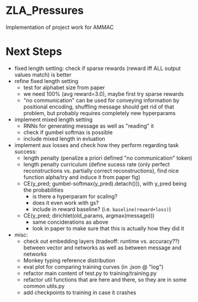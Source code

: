 # ZLA_Pressures
Implementation of project work for AMMAC

# Next Steps
- fixed length setting: check if sparse rewards (reward iff ALL output values match) is better
- refine fixed length setting
	- test for alphabet size from paper
	- we need 100% (avg reward=3.0), maybe first try sparse rewards
	- "no communication" can be used for conveying information by positional encoding, shuffling message should get rid of that problem, but probably requires completely new hyperparams
- implement mixed length setting
	- RNNs for generating message as well as "reading" it
	- check if gumbel softmax is possible
	- include mixed length in evluation
- implement aux losses and check how they perform regarding task success:
	- length penalty (penalize a priori defined "no communication" token)
	- length penalty curriculum (define sucess rate (only perfect reconstructions vs. partially correct reconstructions), find nice function alpha/try and induce it from paper fig)
	- CE(y_pred; gumbel-softmax(y_pred).detach())), with y_pred being the probabilities
		- is there a hyperparam for scaling?
		- does it even work with gs?
		- include in reward baseline? (i.e. `baseline(reward+loss)`)
	- CE(y_pred; dirichlet(old_params, argmax(message)))
		- same conciderations as above
		- look in paper to make sure that this is actually how they did it
- misc:
	- check out embedding layers (tradeoff: runtime vs. accuracy??) between vector and networks as well as between message and networks
	- Monkey typing reference distribution
	- eval plot for comparing training curves (in .json @ "log")
	- refactor main content of test.py to training/training.py
	- refactor util functions that are here and there, so they are in some common utils.py
	- add checkpoints to training in case it crashes
